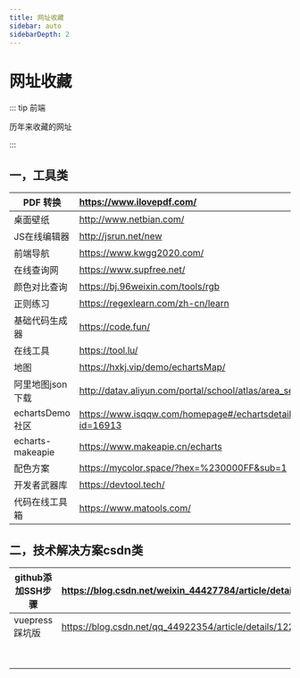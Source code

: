 ```yaml
---
title: 网址收藏
sidebar: auto
sidebarDepth: 2
---
```


# 网址收藏

::: tip 前端

历年来收藏的网址

:::

## 一，工具类

| PDF 转换         | https://www.ilovepdf.com/                                 |
| ---------------- | :-------------------------------------------------------- |
| 桌面壁纸         | http://www.netbian.com/                                   |
| JS在线编辑器     | http://jsrun.net/new                                      |
| 前端导航         | https://www.kwgg2020.com/                                 |
| 在线查询网       | https://www.supfree.net/                                  |
| 颜色对比查询     | https://bj.96weixin.com/tools/rgb                         |
| 正则练习         | https://regexlearn.com/zh-cn/learn                        |
| 基础代码生成器   | https://code.fun/                                         |
| 在线工具         | https://tool.lu/                                          |
| 地图             | https://hxkj.vip/demo/echartsMap/                         |
| 阿里地图json下载 | http://datav.aliyun.com/portal/school/atlas/area_selector |
| echartsDemo社区  | https://www.isqqw.com/homepage#/echartsdetail?id=16913    |
| echarts-makeapie | https://www.makeapie.cn/echarts                           |
| 配色方案         | https://mycolor.space/?hex=%230000FF&sub=1                |
| 开发者武器库     | https://devtool.tech/                                     |
| 代码在线工具箱   | https://www.matools.com/                                  |

## 二，技术解决方案csdn类

| **github添加SSH步骤** | https://blog.csdn.net/weixin_44427784/article/details/113589267 |
| --------------------- | ------------------------------------------------------------ |
| vuepress踩坑版        | https://blog.csdn.net/qq_44922354/article/details/122047810  |
|                       |                                                              |
|                       |                                                              |
|                       |                                                              |
|                       |                                                              |
|                       |                                                              |
|                       |                                                              |
|                       |                                                              |
|                       |                                                              |



